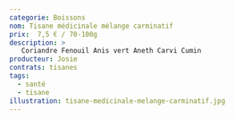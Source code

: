 ```yaml
---
categorie: Boissons
nom: Tisane médicinale mélange carminatif
prix:  7,5 € / 70-100g
description: >
   Coriandre Fenouil Anis vert Aneth Carvi Cumin
producteur: Josie
contrats: tisanes
tags: 
  - santé
  - tisane
illustration: tisane-medicinale-melange-carminatif.jpg
---
```


